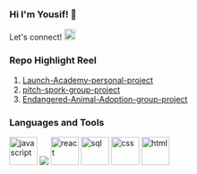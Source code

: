 ### Hi I'm Yousif! 👋 

<!--
**yousifalasfar/yousifalasfar** is a ✨ _special_ ✨ repository because its `README.md` (this file) appears on your GitHub profile.

Here are some ideas to get you started:

- 🔭 I’m currently working on ...
- 🌱 I’m currently learning ...
- 👯 I’m looking to collaborate on ...
- 🤔 I’m looking for help with ...
- 💬 Ask me about ...
- 📫 How to reach me: ...
- 😄 Pronouns: ...
- ⚡ Fun fact: ...
-->

<!-- links to pages -->
<span>
  Let's connect!
<a href="https://www.linkedin.com/in/yousifalasfar/">
  <img src="https://cdn.iconscout.com/icon/premium/png-64-thumb/linkedin-3506278-2932736.png" alt="icon of linkedIn" width="20px" />
</a>
 
</span>


<!-- repo highlights bullet points -->
### Repo Highlight Reel 
<ol>
  <li><a href="https://github.com/yousifalasfar/Launch-Academy-personal-project">Launch-Academy-personal-project</a></li>
  <li><a href="https://github.com/ikrisa10/group-project-pitch-spork">pitch-spork-group-project</a></li>
  <li><a href="https://github.com/paulritzman/Endangered-Animal-Adoption">Endangered-Animal-Adoption-group-project</a></li>
</ol>

<!-- languages/tools I use images in a row-->
### Languages and Tools
<span>
  <!-- Javascript -->
  <img src="https://icon-library.com/images/javascript-icon-png/javascript-icon-png-24.jpg" alt="javascript" width="50px" />
  <!-- Java -->
  <img src="https://cdn.iconscout.com/icon/free/png-64/java-59-1174952.png" />
  <!-- React -->
  <img src="https://mpng.subpng.com/20191103/yzr/transparent-js-icon-logo-icon-react-icon-5dbe78e2baef34.7249912515727638747657.jpg" alt="react" width="50px" />
  <!-- PostgreSQL -->
  <img src="https://icon-library.com/images/postgres-icon/postgres-icon-28.jpg" alt="sql" width="50px" />
  <!-- css -->
  <img src="https://cdn.iconscout.com/icon/free/png-64/css3-8-1175200.png" alt="css" width="50px" />
  <!-- html -->
  <img src="https://icons.iconarchive.com/icons/graphics-vibe/developer/256/html-icon.png" alt="html" width="50px" />  
</span>
